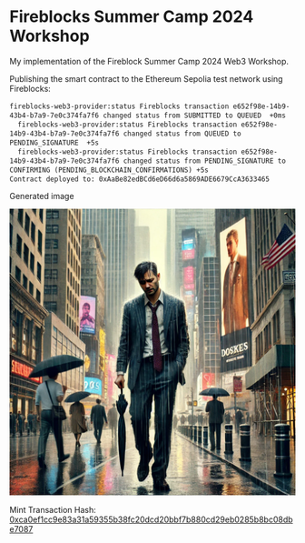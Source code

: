 # Fireblocks Summer Camp 2024 Workshop

My implementation of the Fireblock Summer Camp 2024 Web3 Workshop.



Publishing the smart contract to the Ethereum Sepolia test network using Fireblocks:

```
fireblocks-web3-provider:status Fireblocks transaction e652f98e-14b9-43b4-b7a9-7e0c374fa7f6 changed status from SUBMITTED to QUEUED  +0ms
  fireblocks-web3-provider:status Fireblocks transaction e652f98e-14b9-43b4-b7a9-7e0c374fa7f6 changed status from QUEUED to PENDING_SIGNATURE  +5s
  fireblocks-web3-provider:status Fireblocks transaction e652f98e-14b9-43b4-b7a9-7e0c374fa7f6 changed status from PENDING_SIGNATURE to CONFIRMING (PENDING_BLOCKCHAIN_CONFIRMATIONS) +5s
Contract deployed to: 0xAaBe82edBCd6eD66d6a5869ADE6679CcA3633465
```

Generated image

![image](./myNFT.png)


Mint Transaction Hash: [0xca0ef1cc9e83a31a59355b38fc20dcd20bbf7b880cd29eb0285b8bc08dbe7087](https://sepolia.etherscan.io/tx/0xca0ef1cc9e83a31a59355b38fc20dcd20bbf7b880cd29eb0285b8bc08dbe7087)

